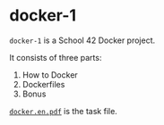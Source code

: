 # docker-1

`docker-1` is a School 42 Docker project.

It consists of three parts: 
1. How to Docker
2. Dockerfiles
3. Bonus

[`docker.en.pdf`](/docker.en.pdf) is the task file.
